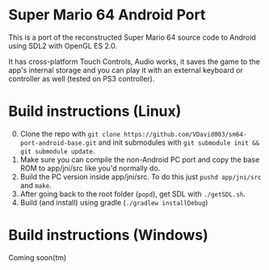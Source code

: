 # Super Mario 64 Android Port
This is a port of the reconstructed Super Mario 64 source code to Android using SDL2 with OpenGL ES 2.0.

It has cross-platform Touch Controls, Audio works, it saves the game to the app's internal storage and you can play it with an external keyboard or controller as well (tested on PS3 controller).

# Build instructions (Linux)
0. Clone the repo with `git clone https://github.com/VDavid003/sm64-port-android-base.git` and init submodules with `git submodule init && git submodule update`.
1. Make sure you can compile the non-Android PC port and copy the base ROM to app/jni/src like you'd normally do.
2. Build the PC version inside app/jni/src. To do this just `pushd app/jni/src` and `make`.
3. After going back to the root folder (`popd`), get SDL with `./getSDL.sh`.
4. Build (and install) using gradle (`./gradlew installDebug`)

# Build instructions (Windows)
Coming soon(tm)
